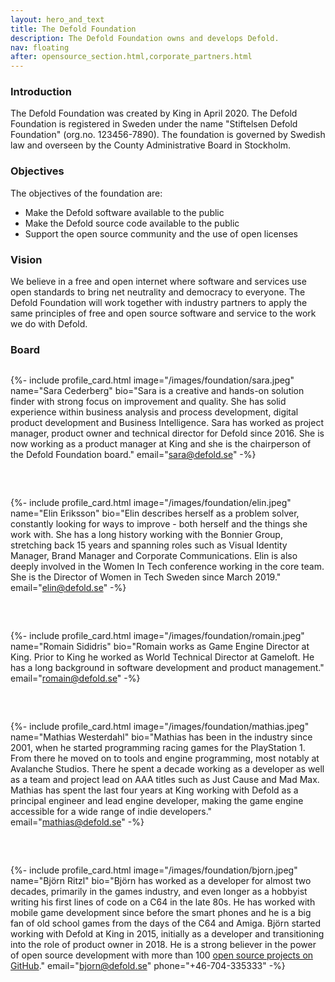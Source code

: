 ```yaml
---
layout: hero_and_text
title: The Defold Foundation
description: The Defold Foundation owns and develops Defold.
nav: floating
after: opensource_section.html,corporate_partners.html
---
```


### Introduction
The Defold Foundation was created by King in April 2020. The Defold Foundation is registered in Sweden under the name "Stiftelsen Defold Foundation" (org.no. 123456-7890). The foundation is governed by Swedish law and overseen by the County Administrative Board in Stockholm.

### Objectives
The objectives of the foundation are:

* Make the Defold software available to the public
* Make the Defold source code available to the public
* Support the open source community and the use of open licenses

### Vision
We believe in a free and open internet where software and services use open standards to bring net neutrality and democracy to everyone. The Defold Foundation will work together with industry partners to apply the same principles of free and open source software and service to the work we do with Defold.

### Board

<div style="display: grid; grid-template-columns: repeat(auto-fit, minmax(300px, 1fr)); grid-gap: 2rem; padding: 0px;">

{%- include profile_card.html
	image="/images/foundation/sara.jpeg"
	name="Sara Cederberg"
	bio="Sara is a creative and hands-on solution finder with strong focus on improvement and quality. She has solid experience within business analysis and process development, digital product development and Business Intelligence. Sara has worked as project manager, product owner and technical director for Defold since 2016. She is now working as a product manager at King and she is the chairperson of the Defold Foundation board."
	email="sara@defold.se"
-%}

{%- include profile_card.html
	image="/images/foundation/elin.jpeg"
	name="Elin Eriksson"
	bio="Elin describes herself as a problem solver, constantly looking for ways to improve - both herself and the things she work with. She has a long history working with the Bonnier Group, stretching back 15 years and spanning roles such as Visual Identity Manager, Brand Manager and Corporate Communications. Elin is also deeply involved in the Women In Tech conference working in the core team. She is the Director of Women in Tech Sweden since March 2019."
	email="elin@defold.se"
-%}

{%- include profile_card.html
	image="/images/foundation/romain.jpeg"
	name="Romain Sididris"
	bio="Romain works as Game Engine Director at King. Prior to King he worked as World Technical Director at Gameloft. He has a long background in software development and product management."
	email="romain@defold.se"
-%}

{%- include profile_card.html
	image="/images/foundation/mathias.jpeg"
	name="Mathias Westerdahl"
	bio="Mathias has been in the industry since 2001, when he started programming racing games for the PlayStation 1. From there he moved on to tools and engine programming, most notably at Avalanche Studios. There he spent a decade working as a developer as well as a team and project lead on AAA titles such as Just Cause and Mad Max. Mathias has spent the last four years at King working with Defold as a principal engineer and lead engine developer, making the game engine accessible for a wide range of indie developers."
	email="mathias@defold.se"
-%}

{%- include profile_card.html
	image="/images/foundation/bjorn.jpeg"
	name="Björn Ritzl"
	bio="Björn has worked as a developer for almost two decades, primarily in the games industry, and even longer as a hobbyist writing his first lines of code on a C64 in the late 80s. He has worked with mobile game development since before the smart phones and he is a big fan of old school games from the days of the C64 and Amiga. Björn started working with Defold at King in 2015, initially as a developer and transitioning into the role of product owner in 2018. He is a strong believer in the power of open source development with more than 100 [open source projects on GitHub](https://www.github.com/britzl)."
	email="bjorn@defold.se"
	phone="+46-704-335333"
-%}
</div>
